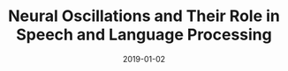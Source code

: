 ---
title: "Neural Oscillations and Their Role in Speech and Language Processing"
collection: publications
permalink: /publication/2019_neural-oscillations-and-their-role-in-speech-and-l
date: 2019-01-02
year: 2019
venue: 'Human Language: from genes and brain to behavior'
authors: 'Gross J, Poeppel D'
number: '32'
citation: 'Gross J, Poeppel D (2019). Neural Oscillations and Their Role in Speech and Language Processing. In: Human Language: from genes and brain to behavior.'
category: 'chapter'
editor: 'P Hagoort (ed.)'
---